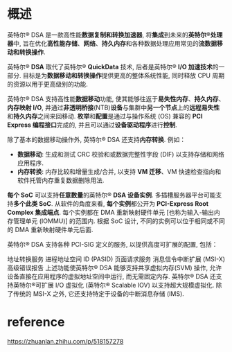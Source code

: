 
# 概述

英特尔® DSA 是一款高性能**数据复制和转换加速器**, 将**集成**到未来的**英特尔®处理器**中, 旨在优化**高性能存储**、**网络**、**持久内存**和各种数据处理应用常见的**流数据移动和转换操作**.

英特尔® **DSA** 取代了英特尔® **QuickData** 技术, 后者是英特尔® **I/O 加速技术**的一部分. 目标是为**数据移动和转换操作**提供更高的整体系统性能, 同时释放 CPU 周期的资源以用于更高级别的功能.

英特尔® DSA 支持高性能**数据移动**功能, 使其能够往返于**易失性内存**、**持久内存**、**内存映射 I/O**, 并通过**非透明桥接**(NTB)**设备**与集群中**另一个节点**上的**远程易失性**和**持久内存**之间来回移动. **枚举**和**配置**是通过与操作系统 (OS) 兼容的 **PCI Express 编程接口**完成的, 并且可以通过**设备驱动程序**进行**控制**.

除了基本的数据移动操作外, 英特尔® DSA 还支持**内存转换**. 例如：

* **数据移动**: 生成和测试 CRC 校验和或数据完整性字段 (DIF) 以支持存储和网络应用程序.
* **内存转换**: 内存比较和增量生成/合并, 以支持 **VM 迁移**、VM 快速检查指向和软件托管内存重复数据删除用法.

**每个 SoC** 可以支持**任意数量**的英特尔® **DSA 设备实例**. 多插槽服务器平台可能支持**多个此类 SoC**. 从软件的角度来看, **每个实例**都公开为 **PCI-Express Root Complex 集成端点**. 每个实例都在 DMA 重新映射硬件单元 [也称为输入-输出内存管理单元 (IOMMU)] 的范围内. 根据 SoC 设计, 不同的实例可以位于相同或不同的 DMA 重新映射硬件单元后面.

英特尔® DSA 支持各种 PCI-SIG 定义的服务, 以提供高度可扩展的配置, 包括：

地址转换服务
进程地址空间 ID (PASID)
页面请求服务
消息信令中断扩展 (MSI-X)
高级错误报告
上述功能使英特尔® DSA 能够支持共享虚拟内存(SVM) 操作, 允许设备直接在应用程序的虚拟地址空间中运行, 而无需固定内存. 英特尔® DSA 还支持英特尔®可扩展 I/O 虚拟化 (英特尔® Scalable IOV) 以支持超大规模虚拟化. 除了传统的 MSI-X 之外, 它还支持特定于设备的中断消息存储 (IMS).










# reference

https://zhuanlan.zhihu.com/p/518157278

